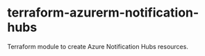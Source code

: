 # terraform-azurerm-notification-hubs
Terraform module to create Azure Notification Hubs resources.
